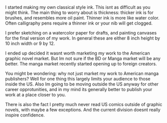 I started making my own classical style ink. This isnt as difficult as you might think. The main thing to worry about is thickness: thicker ink is for brushes, and resembles more oil paint. Thinner ink is more like water color. Often calligraphy pens require a thinner ink or your nib will get clogged.

I prefer sketching on a watercolor paper for drafts, and painting canvases for the final version of my work. In general these are either 8 inch height by 10 inch width or 9 by 12.

I ended up decided it wasnt worth marketing my work to the American graphic novel market. But Im not sure if the BD or Manga market will be any better. The manga market recently started opening up to foreign creators.

You might be wondering: why not just market my work to American manga publishers? Well for one thing this largely limits your audience to those inside the US. Also Im going to be moving outside the US anyway for other career opprotunities, and in my mind its generally better to publish your work at a place closer to you.

There is also the fact I pretty much never read US comics outside of graphic novels, with maybe a few exceptions. And the current division doesnt really inspire confidence.
